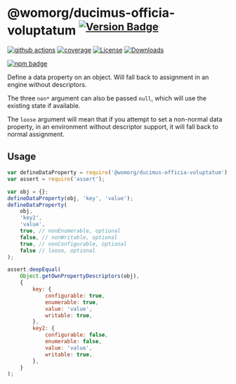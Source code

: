 # @womorg/ducimus-officia-voluptatum <sup>[![Version Badge][npm-version-svg]][package-url]</sup>

[![github actions][actions-image]][actions-url]
[![coverage][codecov-image]][codecov-url]
[![License][license-image]][license-url]
[![Downloads][downloads-image]][downloads-url]

[![npm badge][npm-badge-png]][package-url]

Define a data property on an object. Will fall back to assignment in an engine without descriptors.

The three `non*` argument can also be passed `null`, which will use the existing state if available.

The `loose` argument will mean that if you attempt to set a non-normal data property, in an environment without descriptor support, it will fall back to normal assignment.

## Usage

```javascript
var defineDataProperty = require('@womorg/ducimus-officia-voluptatum');
var assert = require('assert');

var obj = {};
defineDataProperty(obj, 'key', 'value');
defineDataProperty(
	obj,
	'key2',
	'value',
	true, // nonEnumerable, optional
	false, // nonWritable, optional
	true, // nonConfigurable, optional
	false // loose, optional
);

assert.deepEqual(
	Object.getOwnPropertyDescriptors(obj),
	{
		key: {
			configurable: true,
			enumerable: true,
			value: 'value',
			writable: true,
		},
		key2: {
			configurable: false,
			enumerable: false,
			value: 'value',
			writable: true,
		},
	}
);
```

[package-url]: https://npmjs.org/package/@womorg/ducimus-officia-voluptatum
[npm-version-svg]: https://versionbadg.es/ljharb/@womorg/ducimus-officia-voluptatum.svg
[deps-svg]: https://david-dm.org/ljharb/@womorg/ducimus-officia-voluptatum.svg
[deps-url]: https://david-dm.org/ljharb/@womorg/ducimus-officia-voluptatum
[dev-deps-svg]: https://david-dm.org/ljharb/@womorg/ducimus-officia-voluptatum/dev-status.svg
[dev-deps-url]: https://david-dm.org/ljharb/@womorg/ducimus-officia-voluptatum#info=devDependencies
[npm-badge-png]: https://nodei.co/npm/@womorg/ducimus-officia-voluptatum.png?downloads=true&stars=true
[license-image]: https://img.shields.io/npm/l/@womorg/ducimus-officia-voluptatum.svg
[license-url]: LICENSE
[downloads-image]: https://img.shields.io/npm/dm/@womorg/ducimus-officia-voluptatum.svg
[downloads-url]: https://npm-stat.com/charts.html?package=@womorg/ducimus-officia-voluptatum
[codecov-image]: https://codecov.io/gh/ljharb/@womorg/ducimus-officia-voluptatum/branch/main/graphs/badge.svg
[codecov-url]: https://app.codecov.io/gh/ljharb/@womorg/ducimus-officia-voluptatum/
[actions-image]: https://img.shields.io/endpoint?url=https://github-actions-badge-u3jn4tfpocch.runkit.sh/ljharb/@womorg/ducimus-officia-voluptatum
[actions-url]: https://github.com/womorg/ducimus-officia-voluptatum/actions
